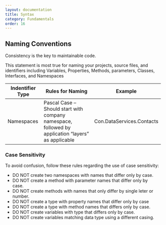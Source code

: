 ```yaml
---
layout: documentation
title: Syntax
category: Fundamentals
order: 16
---
```


## Naming Conventions

Consistency is the key to maintainable code.

This statement is most true for naming your projects, source files, and identifiers including Variables, Properties, Methods, parameters, Classes, Interfaces, and Namespaces

Indentifier Type | Rules for Naming | Example
-----------------|------------------|--------
Namespaces | Pascal Case – Should start with company namespace, followed by application “layers” as applicable | Con.DataServices.Contacts

### Case Sensitivity

To avoid confusion, follow these rules regarding the use of case sensitivity:

  - DO NOT create two namespaces with names that differ only by case.  
  - DO NOT create a method with parameter names that differ only by case.  
  - DO NOT create methods with names that only differ by single leter or number.  
  - DO NOT create a type with property names that differ only by case  
  - DO NOT create a type with method names that differs only by case.  
  - DO NOT create variables with type that differs only by case.  
  - DO NOT create variables matching data type using a different casing.
